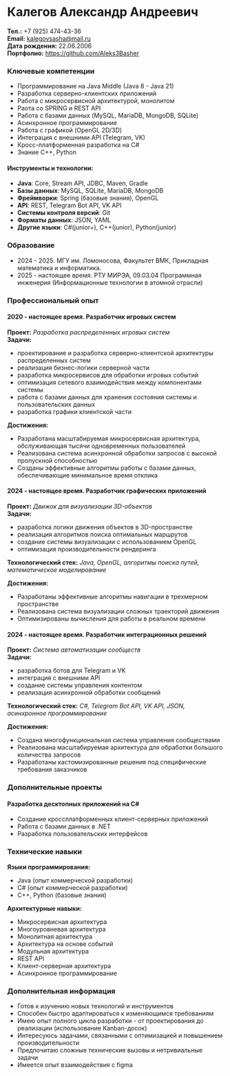 # Калегов Александр Андреевич

**Тел.:** +7 (925) 474-43-36  
**Email:** kalegovsasha@mail.ru  
**Дата рождения:** 22.06.2006  
**Портфолио:** https://github.com/Aleks3Basher

### Ключевые компетенции
* Программирование на Java Middle (Java 8 - Java 21)
* Разработка серверно-клиентских приложений
* Работа с микросервисной архитектурой, монолитом
* Раота со SPRING и REST API
* Работа с базами данных (MySQL, MariaDB, MongoDB, SQLite)
* Асинхронное программирование
* Работа с графикой (OpenGL 2D/3D)
* Интеграция с внешними API (Telegram, VK)
* Кросс-платформенная разработка на C#
* Знание C++, Python

#### Инструменты и технологии:
* **Java**: Core, Stream API, JDBC, Maven, Gradle
* **Базы данных**: MySQL, SQLite, MariaDB, MongoDB
* **Фреймворки**: Spring (базовые знания), OpenGL
* **API**: REST, Telegram Bot API, VK API
* **Системы контроля версий**: Git
* **Форматы данных**: JSON, YAML
* **Другие языки**: C#(junior+), C++(junior), Python(junior)

### Образование
* 2024 - 2025. МГУ им. Ломоносова, Факультет ВМК, Прикладная математика и информатика.
* 2025 - настоящее время. РТУ МИРЭА, 09.03.04 Программная инженерия (Информационные технологии в атомной отрасли)

### Профессиональный опыт

#### 2020 - настоящее время. **Разработчик игровых систем**
**Проект:** *Разработка распределенных игровых систем*  
**Задачи:** 
* проектирование и разработка серверно-клиентской архитектуры распределенных систем
* реализация бизнес-логики серверной части
* разработка микросервисов для обработки игровых событий
* оптимизация сетевого взаимодействия между компонентами системы
* работа с базами данных для хранения состояния системы и пользовательских данных
* разработка графики клиентской части

**Достижения:**
* Разработана масштабируемая микросервисная архитектура, обслуживающая тысячи одновременных пользователей
* Реализована система асинхронной обработки запросов с высокой пропускной способностью
* Созданы эффективные алгоритмы работы с базами данных, обеспечивающие минимальное время отклика

#### 2024 - настоящее время. **Разработчик графических приложений**
**Проект:** *Движок для визуализации 3D-объектов*  
**Задачи:**
* разработка логики движения объектов в 3D-пространстве
* реализация алгоритмов поиска оптимальных маршрутов
* создание системы визуализации с использованием OpenGL
* оптимизация производительности рендеринга

**Технологический стек:** *Java, OpenGL, алгоритмы поиска путей, математическое моделирование*

**Достижения:**
* Разработаны эффективные алгоритмы навигации в трехмерном пространстве
* Реализована система визуализации сложных траекторий движения
* Оптимизированы вычисления для работы в реальном времени

#### 2024 - настоящее время. **Разработчик интеграционных решений**
**Проект:** *Система автоматизации сообществ*  
**Задачи:**
* разработка ботов для Telegram и VK
* интеграция с внешними API
* создание системы управления контентом
* реализация асинхронной обработки сообщений

**Технологический стек:** *C#, Telegram Bot API, VK API, JSON, асинхронное программирование*

**Достижения:**
* Создана многофункциональная система управления сообществами
* Реализована масштабируемая архитектура для обработки большого количества запросов
* Разработаны кастомизированные решения под специфические требования заказчиков

### Дополнительные проекты

#### **Разработка десктопных приложений на C#**
* Создание кроссплатформенных клиент-серверных приложений
* Работа с базами данных в .NET
* Разработка пользовательских интерфейсов

### Технические навыки

**Языки программирования:**
* Java (опыт коммерческой разработки)
* C# (опыт коммерческой разработки)
* C++, Python (базовые знания)

**Архитектурные навыки:**
* Микросервисная архитектура
* Многоуровневая архитектура
* Монолитная архитектура
* Архитектура на основе событий
* Модульная архитектура
* REST API
* Клиент-серверная архитектура
* Асинхронное программирование

### Дополнительная информация

* Готов к изучению новых технологий и инструментов
* Способен быстро адаптироваться к изменяющимся требованиям
* Имею опыт полного цикла разработки - от проектирования до реализации (использование Kanban-досок)
* Интересуюсь задачами, связанными с оптимизацией и повышением производительности
* Предпочитаю сложные технические вызовы и нетривиальные задачи
* Имеется опыт взаимодействия с figma
